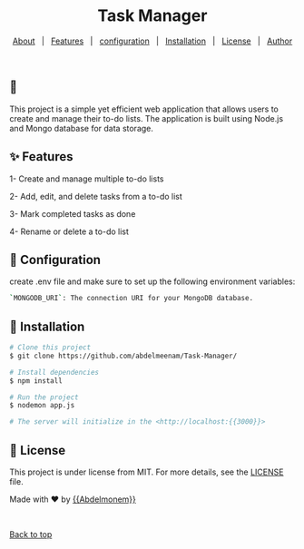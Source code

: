 <h1 align="center"> Task Manager  </h1>

<p align="center">
  <a href="#dart">About</a> &#xa0; | &#xa0; 
  <a href="#sparkles">Features</a> &#xa0; | &#xa0;
  <a href="#configuration">configuration</a> &#xa0; | &#xa0;
  <a href="#checkered_flag-starting">Installation</a> &#xa0; | &#xa0;
  <a href="#memo-license">License</a> &#xa0; | &#xa0;
  <a href="https://github.com/abdelmeenam" target="_blank">Author</a>
</p>
<br>

## :dart:

This project is a simple yet efficient web application that allows users to create and manage their to-do lists. The application is built using Node.js and Mongo database for data storage.

## :sparkles: Features

1- Create and manage multiple to-do lists

2- Add, edit, and delete tasks from a to-do list

3- Mark completed tasks as done

4- Rename or delete a to-do list

## :rocket: Configuration

create .env file and make sure to set up the following environment variables:

```bash
`MONGODB_URI`: The connection URI for your MongoDB database.
```

## :checkered_flag: Installation

```bash
# Clone this project
$ git clone https://github.com/abdelmeenam/Task-Manager/

# Install dependencies
$ npm install

# Run the project
$ nodemon app.js

# The server will initialize in the <http://localhost:{{3000}}>
```

## :memo: License

This project is under license from MIT. For more details, see the [LICENSE](LICENSE.md) file.

Made with :heart: by <a href="https://github.com/{{YOUR_GITHUB_USERNAME}}" target="_blank">{{Abdelmonem}}</a>

&#xa0;

<a href="#top">Back to top</a>
